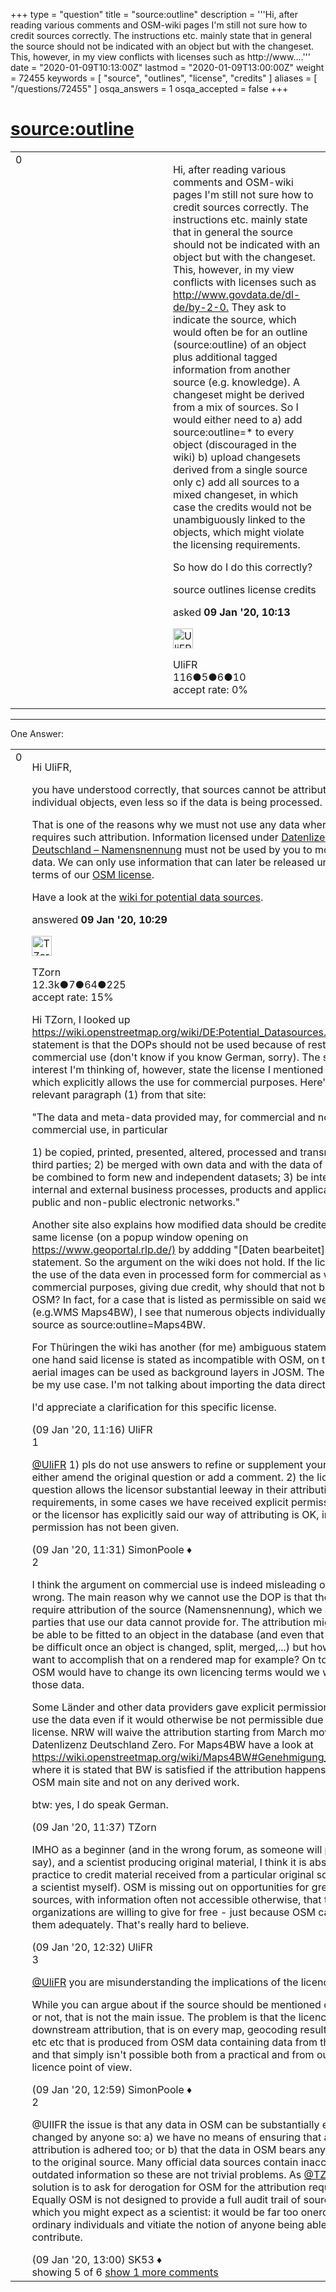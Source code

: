 +++
type = "question"
title = "source:outline"
description = '''Hi, after reading various comments and OSM-wiki pages I&#x27;m still not sure how to credit sources correctly. The instructions etc. mainly state that in general the source should not be indicated with an object but with the changeset. This, however, in my view conflicts with licenses such as http://www....'''
date = "2020-01-09T10:13:00Z"
lastmod = "2020-01-09T13:00:00Z"
weight = 72455
keywords = [ "source", "outlines", "license", "credits" ]
aliases = [ "/questions/72455" ]
osqa_answers = 1
osqa_accepted = false
+++

<div class="headNormal">

# [source:outline](/questions/72455/sourceoutline)

</div>

<div id="main-body">

<div id="askform">

<table id="question-table" style="width:100%;">
<colgroup>
<col style="width: 50%" />
<col style="width: 50%" />
</colgroup>
<tbody>
<tr>
<td style="width: 30px; vertical-align: top"><div class="vote-buttons">
<span id="post-72455-upvote" class="ajax-command post-vote up" rel="nofollow" title="I like this post (click again to cancel)"> </span>
<div id="post-72455-score" class="post-score" title="current number of votes">
0
</div>
<span id="post-72455-downvote" class="ajax-command post-vote down" rel="nofollow" title="I dont like this post (click again to cancel)"> </span> <span id="favorite-mark" class="ajax-command favorite-mark" rel="nofollow" title="mark/unmark this question as favorite (click again to cancel)"> </span>
<div id="favorite-count" class="favorite-count">
&#10;</div>
</div></td>
<td><div id="item-right">
<div class="question-body">
<p>Hi, after reading various comments and OSM-wiki pages I'm still not sure how to credit sources correctly. The instructions etc. mainly state that in general the source should not be indicated with an object but with the changeset. This, however, in my view conflicts with licenses such as <a href="http://www.govdata.de/dl-de/by-2-0.">http://www.govdata.de/dl-de/by-2-0.</a> They ask to indicate the source, which would often be for an outline (source:outline) of an object plus additional tagged information from another source (e.g. knowledge). A changeset might be derived from a mix of sources. So I would either need to a) add source:outline=* to every object (discouraged in the wiki) b) upload changesets derived from a single source only c) add all sources to a mixed changeset, in which case the credits would not be unambiguously linked to the objects, which might violate the licensing requirements.</p>
<p>So how do I do this correctly?</p>
</div>
<div id="question-tags" class="tags-container tags">
<span class="post-tag tag-link-source" rel="tag" title="see questions tagged &#39;source&#39;">source</span> <span class="post-tag tag-link-outlines" rel="tag" title="see questions tagged &#39;outlines&#39;">outlines</span> <span class="post-tag tag-link-license" rel="tag" title="see questions tagged &#39;license&#39;">license</span> <span class="post-tag tag-link-credits" rel="tag" title="see questions tagged &#39;credits&#39;">credits</span>
</div>
<div id="question-controls" class="post-controls">
&#10;</div>
<div class="post-update-info-container">
<div class="post-update-info post-update-info-user">
<p>asked <strong>09 Jan '20, 10:13</strong></p>
<img src="https://secure.gravatar.com/avatar/8565c35b65c7735935f8238c05f1e8d8?s=32&amp;d=identicon&amp;r=g" class="gravatar" width="32" height="32" alt="UliFR&#39;s gravatar image" />
<p><span>UliFR</span><br />
<span class="score" title="116 reputation points">116</span><span title="5 badges"><span class="badge1">●</span><span class="badgecount">5</span></span><span title="6 badges"><span class="silver">●</span><span class="badgecount">6</span></span><span title="10 badges"><span class="bronze">●</span><span class="badgecount">10</span></span><br />
<span class="accept_rate" title="Rate of the user&#39;s accepted answers">accept rate:</span> <span title="UliFR has no accepted answers">0%</span></p>
</div>
</div>
<div id="comments-container-72455" class="comments-container">
&#10;</div>
<div id="comment-tools-72455" class="comment-tools">
&#10;</div>
<div class="clear">
&#10;</div>
<div id="comment-72455-form-container" class="comment-form-container">
&#10;</div>
<div class="clear">
&#10;</div>
</div></td>
</tr>
</tbody>
</table>

------------------------------------------------------------------------

<div class="tabBar">

<span id="sort-top"></span>

<div class="headQuestions">

One Answer:

</div>

</div>

<span id="72456"></span>

<div id="answer-container-72456" class="answer">

<table style="width:100%;">
<colgroup>
<col style="width: 50%" />
<col style="width: 50%" />
</colgroup>
<tbody>
<tr>
<td style="width: 30px; vertical-align: top"><div class="vote-buttons">
<span id="post-72456-upvote" class="ajax-command post-vote up" rel="nofollow" title="I like this post (click again to cancel)"> </span>
<div id="post-72456-score" class="post-score" title="current number of votes">
0
</div>
<span id="post-72456-downvote" class="ajax-command post-vote down" rel="nofollow" title="I dont like this post (click again to cancel)"> </span>
</div></td>
<td><div class="item-right">
<div class="answer-body">
<p>Hi UliFR,</p>
<p>you have understood correctly, that sources cannot be attributed to individual objects, even less so if the data is being processed.</p>
<p>That is one of the reasons why we must not use any data where the source requires such attribution. Information licensed under <a href="https://www.govdata.de/dl-de/by-2-0">Datenlizenz Deutschland – Namensnennung</a> must not be used by you to modify OSM data. We can only use information that can later be released under the terms of our <a href="https://www.openstreetmap.org/copyright">OSM license</a>.</p>
<p>Have a look at the <a href="https://wiki.openstreetmap.org/wiki/Potential_Datasources">wiki for potential data sources</a>.</p>
</div>
<div class="answer-controls post-controls">
&#10;</div>
<div class="post-update-info-container">
<div class="post-update-info post-update-info-user">
<p>answered <strong>09 Jan '20, 10:29</strong></p>
<img src="https://secure.gravatar.com/avatar/ddebc8d5f4e0458413eacf65e36561a9?s=32&amp;d=identicon&amp;r=g" class="gravatar" width="32" height="32" alt="TZorn&#39;s gravatar image" />
<p><span>TZorn</span><br />
<span class="score" title="12350 reputation points"><span>12.3k</span></span><span title="7 badges"><span class="badge1">●</span><span class="badgecount">7</span></span><span title="64 badges"><span class="silver">●</span><span class="badgecount">64</span></span><span title="225 badges"><span class="bronze">●</span><span class="badgecount">225</span></span><br />
<span class="accept_rate" title="Rate of the user&#39;s accepted answers">accept rate:</span> <span title="TZorn has 63 accepted answers">15%</span></p>
</div>
</div>
<div id="comments-container-72456" class="comments-container">
<span id="72457"></span>
<div id="comment-72457" class="comment">
<div id="post-72457-score" class="comment-score">
&#10;</div>
<div class="comment-text">
<p>Hi TZorn, I looked up <a href="https://wiki.openstreetmap.org/wiki/DE:Potential_Datasources.">https://wiki.openstreetmap.org/wiki/DE:Potential_Datasources.</a> There the statement is that the DOPs should not be used because of restrictions on commercial use (don't know if you know German, sorry). The sources of interest I'm thinking of, however, state the license I mentioned <a href="https://www.govdata.de/dl-de/by-2-0">website</a>, which explicitly allows the use for commercial purposes. Here's the relevant paragraph (1) from that site:</p>
<p>"The data and meta-data provided may, for commercial and non-commercial use, in particular</p>
<p>1) be copied, printed, presented, altered, processed and transmitted to third parties; 2) be merged with own data and with the data of others and be combined to form new and independent datasets; 3) be integrated in internal and external business processes, products and applications in public and non-public electronic networks."</p>
<p>Another site also explains how modified data should be credited under the same license (on a popup window opening on <a href="https://www.geoportal.rlp.de/)">https://www.geoportal.rlp.de/)</a> by addding "[Daten bearbeitet]" as a statement. So the argument on the wiki does not hold. If the license allows the use of the data even in processed form for commercial as well as non-commercial purposes, giving due credit, why should that not be allowed for OSM? In fact, for a case that is listed as permissible on said website (e.g.WMS Maps4BW), I see that numerous objects individually credit this source as source:outline=Maps4BW.</p>
<p>For Thüringen the wiki has another (for me) ambiguous statement: on the one hand said license is stated as incompatible with OSM, on the other that aerial images can be used as background layers in JOSM. The latter would be my use case. I'm not talking about importing the data directly.</p>
<p>I'd appreciate a clarification for this specific license.</p>
</div>
<div id="comment-72457-info" class="comment-info">
<span class="comment-age">(09 Jan '20, 11:16)</span> <span class="comment-user userinfo">UliFR</span>
</div>
</div>
<span id="72458"></span>
<div id="comment-72458" class="comment">
<div id="post-72458-score" class="comment-score">
1
</div>
<div class="comment-text">
<p><a href="https://help.openstreetmap.org/users/17677/ulifr">@UliFR</a> 1) pls do not use answers to refine or supplement your question , either amend the original question or add a comment. 2) the licence in question allows the licensor substantial leeway in their attribution requirements, in some cases we have received explicit permission for use, or the licensor has explicitly said our way of attributing is OK, in other cases permission has not been given.</p>
</div>
<div id="comment-72458-info" class="comment-info">
<span class="comment-age">(09 Jan '20, 11:31)</span> <span class="comment-user userinfo">SimonPoole ♦</span>
</div>
</div>
<span id="72459"></span>
<div id="comment-72459" class="comment">
<div id="post-72459-score" class="comment-score">
2
</div>
<div class="comment-text">
<p>I think the argument on commercial use is indeed misleading or even wrong. The main reason why we cannot use the DOP is that the providers require attribution of the source (Namensnennung), which we and 3rd parties that use our data cannot provide for. The attribution might somehow be able to be fitted to an object in the database (and even that is going to be difficult once an object is changed, split, merged,...) but how do you want to accomplish that on a rendered map for example? On top of that OSM would have to change its own licencing terms would we want to use those data.</p>
<p>Some Länder and other data providers gave explicit permission for OSM to use the data even if it would otherwise be not permissible due to general license. NRW will waive the attribution starting from March moving to Datenlizenz Deutschland Zero. For Maps4BW have a look at <a href="https://wiki.openstreetmap.org/wiki/Maps4BW#Genehmigung_zur_Nutzung">https://wiki.openstreetmap.org/wiki/Maps4BW#Genehmigung_zur_Nutzung</a> where it is stated that BW is satisfied if the attribution happens once on the OSM main site and not on any derived work.</p>
<p>btw: yes, I do speak German.</p>
</div>
<div id="comment-72459-info" class="comment-info">
<span class="comment-age">(09 Jan '20, 11:37)</span> <span class="comment-user userinfo">TZorn</span>
</div>
</div>
<span id="72460"></span>
<div id="comment-72460" class="comment not_top_scorer">
<div id="post-72460-score" class="comment-score">
&#10;</div>
<div class="comment-text">
<p>IMHO as a beginner (and in the wrong forum, as someone will probably say), and a scientist producing original material, I think it is absolutely good practice to credit material received from a particular original source (being a scientist myself). OSM is missing out on opportunities for great data sources, with information often not accessible otherwise, that these organizations are willing to give for free - just because OSM cannot credit them adequately. That's really hard to believe.</p>
</div>
<div id="comment-72460-info" class="comment-info">
<span class="comment-age">(09 Jan '20, 12:32)</span> <span class="comment-user userinfo">UliFR</span>
</div>
</div>
<span id="72461"></span>
<div id="comment-72461" class="comment">
<div id="post-72461-score" class="comment-score">
3
</div>
<div class="comment-text">
<p><a href="https://help.openstreetmap.org/users/17677/ulifr">@UliFR</a> you are misunderstanding the implications of the licence.</p>
<p>While you can argue about if the source should be mentioned on the object or not, that is not the main issue. The problem is that the licence requires downstream attribution, that is on every map, geocoding result, route etc etc etc that is produced from OSM data containing data from the source, and that simply isn't possible both from a practical and from our distribution licence point of view.</p>
</div>
<div id="comment-72461-info" class="comment-info">
<span class="comment-age">(09 Jan '20, 12:59)</span> <span class="comment-user userinfo">SimonPoole ♦</span>
</div>
</div>
<span id="72462"></span>
<div id="comment-72462" class="comment">
<div id="post-72462-score" class="comment-score">
2
</div>
<div class="comment-text">
<p>@UIIFR the issue is that any data in OSM can be substantially edited and changed by anyone so: a) we have no means of ensuring that a source attribution is adhered too; or b) that the data in OSM bears any relationship to the original source. Many official data sources contain inaccurate or outdated information so these are not trivial problems. As <a href="https://help.openstreetmap.org/users/10133/tzorn">@TZorn</a> says the solution is to ask for derogation for OSM for the attribution requirements. Equally OSM is not designed to provide a full audit trail of sources material which you might expect as a scientist: it would be far too onerous for ordinary individuals and vitiate the notion of anyone being able to contribute.</p>
</div>
<div id="comment-72462-info" class="comment-info">
<span class="comment-age">(09 Jan '20, 13:00)</span> <span class="comment-user userinfo">SK53 ♦</span>
</div>
</div>
</div>
<div id="comment-tools-72456" class="comment-tools">
<span class="comments-showing"> showing 5 of 6 </span> <a href="#" class="show-all-comments-link">show 1 more comments</a>
</div>
<div class="clear">
&#10;</div>
<div id="comment-72456-form-container" class="comment-form-container">
&#10;</div>
<div class="clear">
&#10;</div>
</div></td>
</tr>
</tbody>
</table>

</div>

<div class="paginator-container-left">

</div>

</div>

</div>


